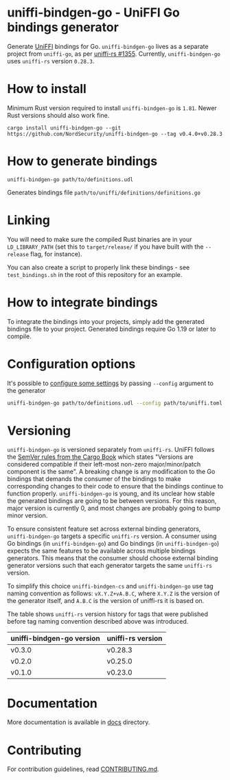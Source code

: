# uniffi-bindgen-go - UniFFI Go bindings generator

Generate [UniFFI](https://github.com/mozilla/uniffi-rs) bindings for Go. `uniffi-bindgen-go` lives
as a separate project from `uniffi-go`, as per
[uniffi-rs #1355](https://github.com/mozilla/uniffi-rs/issues/1355). Currently, `uniffi-bindgen-go`
uses `uniffi-rs` version `0.28.3`.

# How to install

Minimum Rust version required to install `uniffi-bindgen-go` is `1.81`.
Newer Rust versions should also work fine.

```
cargo install uniffi-bindgen-go --git https://github.com/NordSecurity/uniffi-bindgen-go --tag v0.4.0+v0.28.3
```

# How to generate bindings

```
uniffi-bindgen-go path/to/definitions.udl
```

Generates bindings file `path/to/uniffi/definitions/definitions.go`

# Linking

You will need to make sure the compiled Rust binaries are in your `LD_LIBRARY_PATH` (set this to `target/release/` if you have built with the `--release` flag, for instance).

You can also create a script to properly link these bindings - see `test_bindings.sh` in the root of this repository for an example.

# How to integrate bindings

To integrate the bindings into your projects, simply add the generated bindings file to your project.
Generated bindings require Go 1.19 or later to compile.


# Configuration options

It's possible to [configure some settings](docs/CONFIGURATION.md) by passing `--config` argument to
the generator
```bash
uniffi-bindgen-go path/to/definitions.udl --config path/to/uniffi.toml
```

# Versioning

`uniffi-bindgen-go` is versioned separately from `uniffi-rs`. UniFFI follows the [SemVer rules from
the Cargo Book](https://doc.rust-lang.org/cargo/reference/resolver.html#semver-compatibility)
which states "Versions are considered compatible if their left-most non-zero
major/minor/patch component is the same". A breaking change is any modification to the Go bindings
that demands the consumer of the bindings to make corresponding changes to their code to ensure that
the bindings continue to function properly. `uniffi-bindgen-go` is young, and its unclear how stable
the generated bindings are going to be between versions. For this reason, major version is currently
0, and most changes are probably going to bump minor version.

To ensure consistent feature set across external binding generators, `uniffi-bindgen-go` targets
a specific `uniffi-rs` version. A consumer using Go bindings (in `uniffi-bindgen-go`) and Go
bindings (in `uniffi-bindgen-go`) expects the same features to be available across multiple bindings
generators. This means that the consumer should choose external binding generator versions such that
each generator targets the same `uniffi-rs` version.

To simplify this choice `uniffi-bindgen-cs` and `uniffi-bindgen-go` use tag naming convention
as follows: `vX.Y.Z+vA.B.C`, where `X.Y.Z` is the version of the generator itself, and `A.B.C` is
the version of uniffi-rs it is based on.

The table shows `uniffi-rs` version history for tags that were published before tag naming convention described above was introduced.

| uniffi-bindgen-go version                | uniffi-rs version                                |
|------------------------------------------|--------------------------------------------------|
| v0.3.0                                   | v0.28.3                                          |
| v0.2.0                                   | v0.25.0                                          |
| v0.1.0                                   | v0.23.0                                          |

# Documentation

More documentation is available in [docs](docs) directory.

# Contributing

For contribution guidelines, read [CONTRIBUTING.md](CONTRIBUTING.md).
